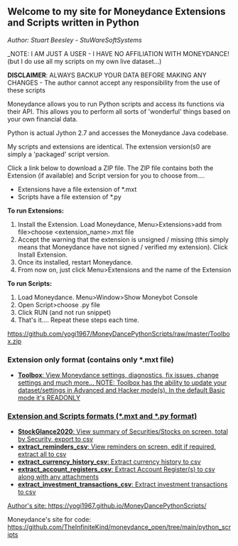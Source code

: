 ## Welcome to my site for Moneydance Extensions and Scripts written in Python

_Author: Stuart Beesley - StuWareSoftSystems_

_NOTE: I AM JUST A USER - I HAVE NO AFFILIATION WITH MONEYDANCE! (but I do use all my scripts on my own live dataset...)

**DISCLAIMER**: ALWAYS BACKUP YOUR DATA BEFORE MAKING ANY CHANGES - The author cannot accept any responsibility from the use of these scripts

Moneydance allows you to run Python scripts and access its functions via their API.
This allows you to perform all sorts of 'wonderful' things based on your own financial data.

Python is actual Jython 2.7 and accesses the Moneydance Java codebase.

My scripts and extensions are identical. The extension version(s0 are simply a 'packaged' script version.

Click a link below to download a ZIP file. The ZIP file contains both the Extension (if available) and Script version for you to choose from....
- Extensions have a file extension of *.mxt
- Scripts have a file extension of *.py

**To run Extensions:**
1) Install the Extension. Load Moneydance, Menu>Extensions>add from file>choose <extension_name>.mxt file
2) Accept the warning that the extension is unsigned / missing (this simply means that Moneydance have not signed / verified my extension). Click Install Extension.
3) Once its installed, restart Moneydance.
4) From now on, just click Menu>Extensions and the name of the Extension

**To run Scripts:**
1) Load Moneydance. Menu>Window>Show Moneybot Console
2) Open Script>choose <scriptname>.py file
3) Click RUN (and not run snippet)
4) That's it.... Repeat these steps each time.

https://github.com/yogi1967/MoneyDancePythonScripts/raw/master/Toolbox.zip

### Extension only format (contains only *.mxt file)
- <a href="https://github.com/yogi1967/MoneyDancePythonScripts/raw/master/Toolbox.zip">**Toolbox**: View Moneydance settings, diagnostics, fix issues, change settings and much more...
NOTE: Toolbox has the ability to update your dataset/settings in Advanced and Hacker mode(s). In the default Basic mode it's READONLY

### Extension and Scripts formats (*.mxt and *.py format)
-  <a href="https://github.com/yogi1967/MoneyDancePythonScripts/raw/master/StockGlance2020.zip">**StockGlance2020**: View summary of Securities/Stocks on screen, total by Security, export to csv 
-  <a href="https://github.com/yogi1967/MoneyDancePythonScripts/raw/master/extract_reminders_csv.zip">**extract_reminders_csv**: View reminders on screen, edit if required, extract all to csv
-  <a href="https://github.com/yogi1967/MoneyDancePythonScripts/raw/master/extract_currency_history_csv.zip">**extract_currency_history_csv**: Extract currency history to csv
-  <a href="https://github.com/yogi1967/MoneyDancePythonScripts/raw/master/extract_account_registers_csv.zip">**extract_account_registers_csv**: Extract Account Register(s) to csv along with any attachments
-  <a href="https://github.com/yogi1967/MoneyDancePythonScripts/raw/master/extract_investment_transactions_csv.zip">**extract_investment_transactions_csv**: Extract investment transactions to csv

Author's site: https://yogi1967.github.io/MoneyDancePythonScripts/

Moneydance's site for code: https://github.com/TheInfiniteKind/moneydance_open/tree/main/python_scripts

